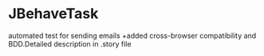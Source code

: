 # JBehaveTask
automated test for sending emails +added cross-browser compatibility and BDD.Detailed description in .story file
